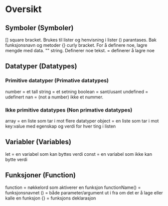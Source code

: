 # Oversikt

## Symboler (Symboler)

[] square bracket. Brukes til lister og henvisning i lister
() parantases. Bak funksjonsnavn og metoder
{} curly bracket. For å definere noe, lagre mengde med data.
"" string. Definerer noe tekst.
= definerer å lagre noe

## Datatyper (Datatypes)

### Primitive datatyper (Primative datatypes)
number = et tall
string = et setning
boolean = sant/usant
undefined = udefinert
nan = (not a number) ikke et nummer.

### Ikke primitive datatypes (Non primative datatypes)

array = en liste som tar i mot flere datatyper
object = en liste som tar i mot key:value med egenskap og verdi for hver ting i listen

## Variabler (Variables)

let = en variabel som kan byttes verdi
const = en variabel som ikke kan bytte verdi

## Funksjoner (Function)

function = nøkkelord som aktiverer en funksjon
functionName() = funksjonsnavnet
() = både parameter/argument ut i fra om det er å lage eller kalle en funksjon
{} = funksjons deklarasjon